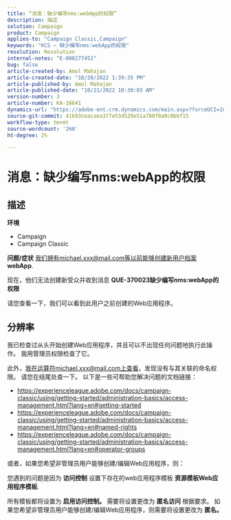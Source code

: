 ```yaml
---
title: “消息：缺少编写nms:webApp的权限”
description: 描述
solution: Campaign
product: Campaign
applies-to: "Campaign Classic,Campaign"
keywords: "KCS — 缺少编写nms:webApp的权限"
resolution: Resolution
internal-notes: "E-000277452"
bug: false
article-created-by: Amol Mahajan
article-created-date: "10/20/2022 1:39:35 PM"
article-published-by: Amol Mahajan
article-published-date: "10/21/2022 10:30:03 AM"
version-number: 3
article-number: KA-16641
dynamics-url: "https://adobe-ent.crm.dynamics.com/main.aspx?forceUCI=1&pagetype=entityrecord&etn=knowledgearticle&id=e3766aa1-7c50-ed11-bba2-00224808664b"
source-git-commit: 41b93ceacaea377e53d529e51a780f0a9c0bbf15
workflow-type: tm+mt
source-wordcount: '260'
ht-degree: 2%

---
```


# 消息：缺少编写nms:webApp的权限

## 描述

<b>环境</b>
- Campaign
- Campaign Classic

<b>问题/症状</b>
我们拥有michael.xxx@mail.com等以前能够创建新用户档案 <b>webApp</b>.

现在，他们无法创建新受众并收到消息 <b>QUE-370023缺少编写nms:webApp的权限</b>

请您查看一下，我们可以看到此用户之前创建的Web应用程序。




## 分辨率


我已检查过从头开始创建Web应用程序，并且可以不出现任何问题地执行此操作。 我用管理员权限检查了它。

此外，我在运算符michael.xxx@mail.com上查看，发现没有与其关联的命名权限。 请您在结尾处查一下。 以下是一些可帮助您解决问题的文档链接：

- https://experienceleague.adobe.com/docs/campaign-classic/using/getting-started/administration-basics/access-management.html?lang=en#getting-started
- https://experienceleague.adobe.com/docs/campaign-classic/using/getting-started/administration-basics/access-management.html?lang=en#named-rights
- https://experienceleague.adobe.com/docs/campaign-classic/using/getting-started/administration-basics/access-management.html?lang=en#operator-groups


或者，如果您希望非管理员用户能够创建/编辑Web应用程序，则：

您遇到的问题是因为 <b>访问控制</b> 设置下存在的web应用程序模板 <b>资源模板Web应用程序模板</b>.

所有模板都将设置为 <b>启用访问控制。</b> 需要将设置更改为 <b>匿名访问</b> 根据要求。 如果您希望非管理员用户能够创建/编辑Web应用程序，则需要将设置更改为 <b>匿名。</b>
